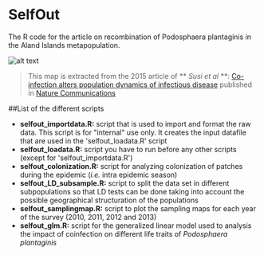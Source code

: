 # SelfOut
The R code for the article on recombination of Podosphaera plantaginis in the Aland Islands metapopulation. 


![alt text](http://www.nature.com/ncomms/2015/150108/ncomms6975/images/ncomms6975-f3.jpg "A map of coinfection in Aland in 2012")


>This map is extracted from the 2015 article of ** *Susi et al* **: [Co-infection alters population dynamics of infectious disease](http://www.nature.com/ncomms/2015/150108/ncomms6975/full/ncomms6975.html) published in [Nature Communications](http://www.nature.com/ncomms/index.html)


##List of the different scripts

  * **selfout_importdata.R:** script that is used to import and format the raw data. This script is for "internal" use only. It creates the input datafile that are used in the 'selfout_loadata.R' script
  * **selfout_loadata.R:** script you have to run before any other scripts (except for 'selfout_importdata.R')
  * **selfout_colonization.R:** script for analyzing colonization of patches during the epidemic (*i.e.* intra epidemic season)
  * **selfout_LD_subsample.R:** script to split the data set in different subpopulations so that LD tests can be done taking into account the possible geographical structuration of the populations
  * **selfout_samplingmap.R:** script to plot the sampling maps for each year of the survey (2010, 2011, 2012 and 2013)
  * **selfout_glm.R:** script for the generalized linear model used to analysis the impact of coinfection on different life traits of *Podosphaera plantaginis*

